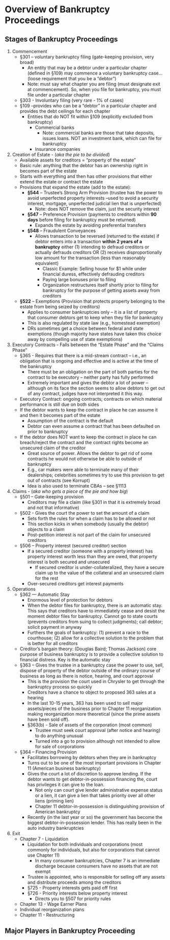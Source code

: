 # Overview of Bankruptcy Proceedings

## Stages of Bankruptcy Proceedings

1. Commencement
    * §301 – voluntary bankruptcy filing (gate-keeping provision, very broad)
      * An entity that may be a debtor under a particular chapter (defined in §109) may commence a voluntary bankruptcy case… (loose requirement that you be a “debtor”)
      * Note: must say what chapter you are filing (must designate exit at commencement). So, when you file for bankruptcy, you must file under a particular chapter
    * §303 - Involuntary filing (very rare - 1% of cases)
    * §109 –provides who can be a “debtor” in a particular chapter and provides the debt ceilings for each chapter
      * Entities that do NOT fit within §109 (explicitly excluded from bankruptcy)
        * Commercial banks
          * Note: commercial banks are those that take deposits, issues loans. NOT an investment bank, which can file for bankruptcy
        * Insurance companies
1. Creation of Estate - (*aka the pie to be divided*)
    * Available assets for creditors = “property of the estate”
    * Basic rule: anything that the debtor has an ownership right in becomes part of the estate
    * Starts with everything and then has other provisions that either extend the estate or contract the estate
    * Provisions that expand the estate (add to the estate):
      * **§544** – Trustee’s Strong Arm Provision (trustee has the power to avoid unperfected property interests –used to avoid a security interest, mortgage, unperfected judicial lien that is unperfected)
        * Note: does NOT remove the claim, just the security interest
      * **§547** – Preference Provision (payments to creditors within **90 days** before filing for bankruptcy must be returned)
        * Expands the estate by avoiding preferential transfers
      * **§548** – Fraudulent Conveyances
        * Allows transaction to be reversed (returned to the estate) if debtor enters into a transaction **within 2 years of a bankruptcy** either (1) intending to defraud creditors or actually defrauds creditors OR (2) receives disproportionally low amount for the transaction (less than reasonably equivalent)
          * Classic Example: Selling house for $1 while under financial duress, effectively defrauding creditors
          * Paying large bonuses prior to filing
          * Organization restructures itself shortly prior to filing for bankruptcy for the purpose of getting assets away from creditors
    * **§522** – Exemptions (Provision that protects property belonging to the estate from being seized by creditors)
      * Applies to consumer bankruptcies only – it is a list of property that consumer debtors get to keep when they file for bankruptcy
      * This is also regulated by state law (e.g., homestead exemption)
      * DRs sometimes get a choice between federal and state exemptions (though majority have states have taken this choice away by compelling use of  state exemptions)
1. Executory Contracts - Falls between the “Estate Phase” and the “Claims Phase”
    * §365 - Requires that there is a mid-stream contract – i.e., an obligation that is ongoing and effective and is active at the time of the bankruptcy
      * There must be an obligation on the part of both parties for the contract to be executory – neither party has fully performed
      * Extremely important and gives the debtor a lot of power – although on its face the section seems to allow debtors to get out of any contract, judges have not interpreted it this way.
    * Executory Contract: ongoing contracts; contracts on which material performance is still due on both sides
    * If the debtor wants to keep the contract in place he can assume it and then it becomes part of the estate
      * Assumption of the contract is the default
      * Debtor can even assume a contract that has been defaulted on prior to bankruptcy
    * If the debtor does NOT want to keep the contract in place he can breach/reject the contract and the contract rights become an unsecured claim of the creditor
      * Great source of power. Allows the debtor to get rid of some contracts he would not otherwise be able to outside of bankruptcy
      * E.g., car makers were able to terminate many of their dealerships; celebrities sometimes try to use this provision to get out of contracts (see Korrupt)
      * Idea is also used to terminate CBAs – see §1113
1. Claims - (*aka who gets a piece of the pie and how big*)
    * §501 – Gate-keeping provision
      * Creditors may file a claim (like §301 in that it is extremely broad and not that informative)
    * §502 - Gives the court the power to set the amount of a claim
      * Sets forth the rules for when a claim has to be allowed or not
      * This section kicks in when somebody (usually the debtor) objects to a claim
      * Post-petition interest is not part of the claim for unsecured creditors
    * §506 – Property interest (secured creditor) section
      * If a secured creditor (someone with a property interest) has property interest worth less than they are owed, that property interest is both secured and unsecured
        * If secured creditor is under-collateralized, they have a secure claim up to the value of the collateral and an unsecured claim for the rest
      * Over-secured creditors get interest payments
1. Operations
    * §362 — Automatic Stay
      * Enormous level of protection for debtors
      * When the debtor files for bankruptcy, there is an automatic stay. This says that creditors have to immediately cease and desist the moment debtor files for bankruptcy. Cannot go to state courts (prevents creditors from suing to collect judgments); call debtor; solicit payment in anyway
      * Furthers the goals of bankruptcy: (1) prevent a race to the courthouse; (2) allow for a collective solution to the problem that is better for all creditors
    * Creditor’s bargain theory: (Douglas Baird; Thomas Jackson) core purpose of business bankruptcy is to provide a collective solution to financial distress. Key is the automatic stay
    * §363 – Gives the trustee in a bankruptcy case the power to use, sell, dispose of property of the debtor outside of the ordinary course of business as long as there is notice, hearing, and court approval
      * This is the provision the court used in Chrysler to get through the bankruptcy process so quickly
      * Creditors have a chance to object to proposed 363 sales at a hearing
      * In the last 10-15 years, 363 has been used to sell major assets/pieces of the business prior to Chapter 11 reorganization making reorganization more theoretical (since the prime assets have been sold off).
      * §363(b) - Sale of assets of the corporation (most common)
        * Trustee must seek court approval (after notice and hearing) to do anything unusual
        * Turned into a go to provision although not intended to allow for sale of corporations
    * §364 – Financing Provision
      * Facilitates borrowing by debtors when they are in bankruptcy
      * Turns out to be one of the most important provisions in Chapter 11 (American business bankruptcy)
      * Gives the court a lot of discretion to approve lending. If the debtor wants to get debtor-in-possession financing the, court has privileges it can give to the loan.
        * Not only can court give lender administrative expense status or a lien, it can give a lien that takes priority over all other liens (priming lien)
        * Chapter 11 debtor-in-possession is distinguishing provision of American bankruptcy
      * Recently (in the last year or so) the government has become the biggest debtor-in-possession lender. This has really been in the auto industry bankruptcies
1. Exit
    * Chapter 7 - Liquidation
      * Liquidation for both individuals and corporations (most commonly for individuals, but also for corporations that cannot use Chapter 11)
        * In many consumer bankruptcies, Chapter 7 is an immediate discharge because consumers have no assets that are not exempt
      * Trustee is appointed, who is responsible for selling off any assets and distribute proceeds among the creditors
      * §725 - Property interests gets paid off first
      * §726 - Priority interests below property interest
        * Directs you to §507 for priority rules
    * Chapter 13 - Wage Earner Plans
    * Individual reorganization plans
    * Chapter 11 - Restructuring

## Major Players in Bankruptcy Proceeding